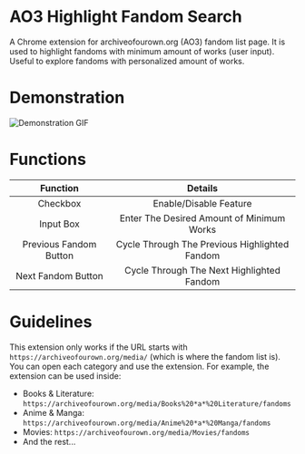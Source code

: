 # AO3 Highlight Fandom Search

A Chrome extension for archiveofourown.org (AO3) fandom list page. It is used to highlight fandoms with minimum amount of works (user input). Useful to explore fandoms with personalized amount of works.

# Demonstration

![Demonstration GIF](src/AO3%20Highlighter.gif)

# Functions

|        Function        |                    Details                    |
| :--------------------: | :-------------------------------------------: |
|        Checkbox        |            Enable/Disable Feature             |
|       Input Box        |   Enter The Desired Amount of Minimum Works   |
| Previous Fandom Button | Cycle Through The Previous Highlighted Fandom |
|   Next Fandom Button   |   Cycle Through The Next Highlighted Fandom   |

# Guidelines

This extension only works if the URL starts with `https://archiveofourown.org/media/` (which is where the fandom list is). You can open each category and use the extension. For example, the extension can be used inside:

-   Books & Literature: `https://archiveofourown.org/media/Books%20*a*%20Literature/fandoms`
-   Anime & Manga: `https://archiveofourown.org/media/Anime%20*a*%20Manga/fandoms`
-   Movies: `https://archiveofourown.org/media/Movies/fandoms`
-   And the rest...
